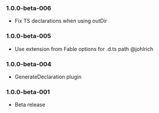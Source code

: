 ### 1.0.0-beta-006

* Fix TS declarations when using outDir

### 1.0.0-beta-005

* Use extension from Fable options for .d.ts path @johlrich

### 1.0.0-beta-004

* GenerateDeclaration plugin

### 1.0.0-beta-001

* Beta release